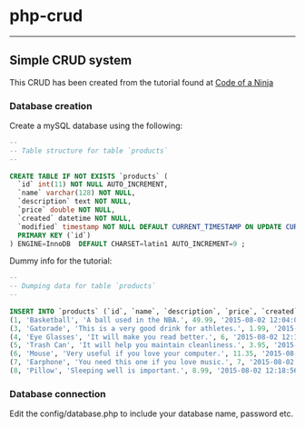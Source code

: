 # php-crud
---

## Simple CRUD system
This CRUD has been created from the tutorial found at [Code of a Ninja](https://www.codeofaninja.com/2011/12/php-and-mysql-crud-tutorial.html "Code of a Ninja")

### Database creation
Create a mySQL database using the following:
```sql
--
-- Table structure for table `products`
--
 
CREATE TABLE IF NOT EXISTS `products` (
  `id` int(11) NOT NULL AUTO_INCREMENT,
  `name` varchar(128) NOT NULL,
  `description` text NOT NULL,
  `price` double NOT NULL,
  `created` datetime NOT NULL,
  `modified` timestamp NOT NULL DEFAULT CURRENT_TIMESTAMP ON UPDATE CURRENT_TIMESTAMP,
  PRIMARY KEY (`id`)
) ENGINE=InnoDB  DEFAULT CHARSET=latin1 AUTO_INCREMENT=9 ;
```

Dummy info for the tutorial:
```sql
--
-- Dumping data for table `products`
--
 
INSERT INTO `products` (`id`, `name`, `description`, `price`, `created`, `modified`) VALUES
(1, 'Basketball', 'A ball used in the NBA.', 49.99, '2015-08-02 12:04:03', '2015-08-06 06:59:18'),
(3, 'Gatorade', 'This is a very good drink for athletes.', 1.99, '2015-08-02 12:14:29', '2015-08-06 06:59:18'),
(4, 'Eye Glasses', 'It will make you read better.', 6, '2015-08-02 12:15:04', '2015-08-06 06:59:18'),
(5, 'Trash Can', 'It will help you maintain cleanliness.', 3.95, '2015-08-02 12:16:08', '2015-08-06 06:59:18'),
(6, 'Mouse', 'Very useful if you love your computer.', 11.35, '2015-08-02 12:17:58', '2015-08-06 06:59:18'),
(7, 'Earphone', 'You need this one if you love music.', 7, '2015-08-02 12:18:21', '2015-08-06 06:59:18'),
(8, 'Pillow', 'Sleeping well is important.', 8.99, '2015-08-02 12:18:56', '2015-08-06 06:59:18');
```

### Database connection
Edit the config/database.php to include your database name, password etc.
